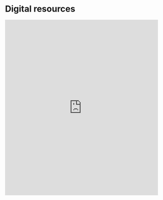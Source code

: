 # Digital resources

<iframe style="height: 580px; max-width: 600px; width: 100%; border: 0;" src="https://podverse.fm/embed/player?podcastId=YCPRCHcXL4" title="Podverse Embed Player" class="pv-embed-player"></iframe>
